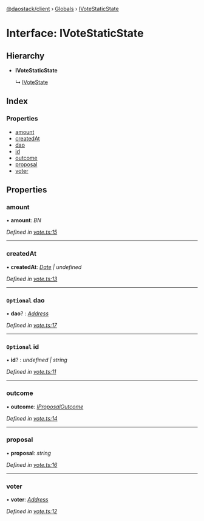 [@daostack/client](../README.md) › [Globals](../globals.md) › [IVoteStaticState](ivotestaticstate.md)

# Interface: IVoteStaticState

## Hierarchy

* **IVoteStaticState**

  ↳ [IVoteState](ivotestate.md)

## Index

### Properties

* [amount](ivotestaticstate.md#amount)
* [createdAt](ivotestaticstate.md#createdat)
* [dao](ivotestaticstate.md#optional-dao)
* [id](ivotestaticstate.md#optional-id)
* [outcome](ivotestaticstate.md#outcome)
* [proposal](ivotestaticstate.md#proposal)
* [voter](ivotestaticstate.md#voter)

## Properties

###  amount

• **amount**: *BN*

*Defined in [vote.ts:15](https://github.com/daostack/client/blob/1bc237e/src/vote.ts#L15)*

___

###  createdAt

• **createdAt**: *[Date](../globals.md#date) | undefined*

*Defined in [vote.ts:13](https://github.com/daostack/client/blob/1bc237e/src/vote.ts#L13)*

___

### `Optional` dao

• **dao**? : *[Address](../globals.md#address)*

*Defined in [vote.ts:17](https://github.com/daostack/client/blob/1bc237e/src/vote.ts#L17)*

___

### `Optional` id

• **id**? : *undefined | string*

*Defined in [vote.ts:11](https://github.com/daostack/client/blob/1bc237e/src/vote.ts#L11)*

___

###  outcome

• **outcome**: *[IProposalOutcome](../enums/iproposaloutcome.md)*

*Defined in [vote.ts:14](https://github.com/daostack/client/blob/1bc237e/src/vote.ts#L14)*

___

###  proposal

• **proposal**: *string*

*Defined in [vote.ts:16](https://github.com/daostack/client/blob/1bc237e/src/vote.ts#L16)*

___

###  voter

• **voter**: *[Address](../globals.md#address)*

*Defined in [vote.ts:12](https://github.com/daostack/client/blob/1bc237e/src/vote.ts#L12)*

